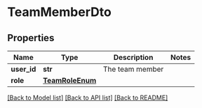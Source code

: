 # TeamMemberDto

## Properties
Name | Type | Description | Notes
------------ | ------------- | ------------- | -------------
**user_id** | **str** | The team member | 
**role** | [**TeamRoleEnum**](TeamRoleEnum.md) |  | 

[[Back to Model list]](../README.md#documentation-for-models) [[Back to API list]](../README.md#documentation-for-api-endpoints) [[Back to README]](../README.md)


